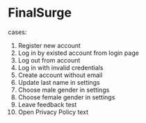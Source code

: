 # FinalSurge
cases:
1. Register new account
2. Log in by existed account from login page
3. Log out from account
4. Log in with invalid credentials
5. Create account without email
6. Update last name in settings
7. Choose male gender in settings
8. Choose female gender in settings
9. Leave feedback test
10. Open Privacy Policy text